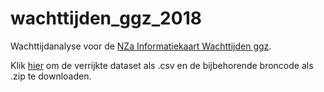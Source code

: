 # wachttijden_ggz_2018

Wachttijdanalyse voor de [NZa Informatiekaart Wachttijden ggz](https://puc.overheid.nl/nza/doc/PUC_234406_22/1/).

Klik [hier](https://github.com/nzanl/wachttijden_ggz_2018/releases/latest) om de verrijkte dataset als .csv en de bijbehorende broncode als .zip te downloaden.


